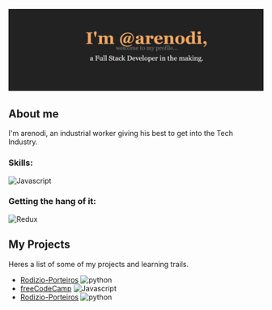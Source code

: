 ![a text image with 'Andre Alves arenodi. FullStack Developer in the making'.](capa.JPG)

## About me

I'm arenodi, an industrial worker giving his best to get into the Tech Industry.

### Skills:

![Javascript](https://skillicons.dev/icons?i=js,python,jquery,react,postgres,html,css,git,github&theme=light)

### Getting the hang of it:
![Redux](https://skillicons.dev/icons?i=redux,nodejs,docker,postman&theme=light)

## My Projects

Heres a list of some of my projects and learning trails.

- [Rodizio-Porteiros](https://github.com/arenodi/rodizio-porteiros) ![python](https://skillicons.dev/icons?i=python&theme=light)
- [freeCodeCamp](https://github.com/arenodi/free-code-camp) ![Javascript](https://skillicons.dev/icons?i=js&theme=light)
- [Rodizio-Porteiros](https://github.com/arenodi/quran_data_engineering) ![python](https://skillicons.dev/icons?i=python&theme=light)
